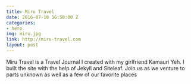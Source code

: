 ```yaml
---
title: Miru Travel
date: 2016-07-10 16:50:00 Z
categories:
- hero
img: miru.jpg
link: http://miru-travel.com
layout: post
---
```


Miru Travel is a Travel Journal I created with my girlfriend Kamauri Yeh. I built the site with the help of Jekyll and Siteleaf. Join us as we venture to parts unknown as well as a few of our favorite places
